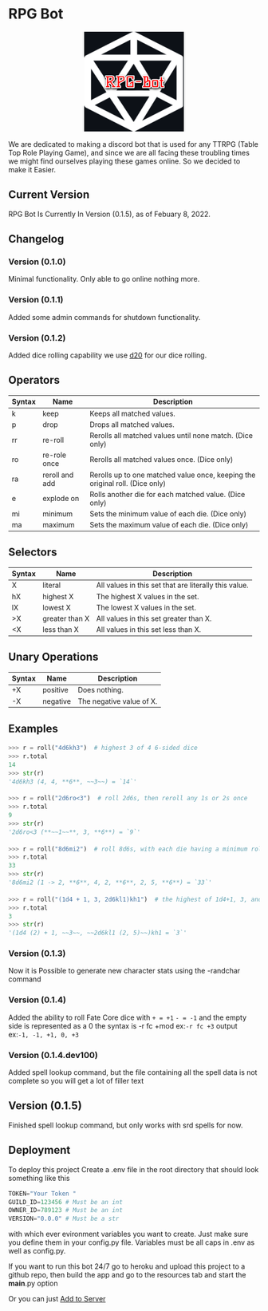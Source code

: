 # RPG Bot

<p align="center">
    <img src="resources/pictures/logo (1).png" alt="Image" width="200" height="200" />
</p>

We are dedicated to making a discord bot
that is used for any TTRPG (Table Top Role Playing Game),
and since we are all facing these troubling times we might find
ourselves playing these games online. So we
decided to make it Easier.

## Current Version

RPG Bot Is Currently In Version (0.1.5), as of
Febuary 8, 2022.

## Changelog

### Version (0.1.0)

Minimal functionality. Only able to go online
nothing more.

### Version (0.1.1)

Added some admin commands for shutdown functionality.

### Version (0.1.2)

Added dice rolling capability
we use [d20](https://pypi.org/project/d20/) for our dice rolling.

## Operators

| Syntax | Name           | Description                                                                  |
| ------ | -------------- | ---------------------------------------------------------------------------- |
| k      | keep           | Keeps all matched values.                                                    |
| p      | drop           | Drops all matched values.                                                    |
| rr     | re-roll        | Rerolls all matched values until none match. (Dice only)                     |
| ro     | re-role once   | Rerolls all matched values once. (Dice only)                                 |
| ra     | reroll and add | Rerolls up to one matched value once, keeping the original roll. (Dice only) |
| e      | explode on     | Rolls another die for each matched value. (Dice only)                        |
| mi     | minimum        | Sets the minimum value of each die. (Dice only)                              |
| ma     | maximum        | Sets the maximum value of each die. (Dice only)                              |

## Selectors

| Syntax | Name           | Description                                           |
| ------ | -------------- | ----------------------------------------------------- |
| X      | literal        | All values in this set that are literally this value. |
| hX     | highest X      | The highest X values in the set.                      |
| lX     | lowest X       | The lowest X values in the set.                       |
| >X     | greater than X | All values in this set greater than X.                |
| <X     | less than X    | All values in this set less than X.                   |

## Unary Operations

| Syntax | Name     | Description              |
| ------ | -------- | ------------------------ |
| +X     | positive | Does nothing.            |
| -X     | negative | The negative value of X. |

## Examples

```python
>>> r = roll("4d6kh3")  # highest 3 of 4 6-sided dice
>>> r.total
14
>>> str(r)
'4d6kh3 (4, 4, **6**, ~~3~~) = `14`'

>>> r = roll("2d6ro<3")  # roll 2d6s, then reroll any 1s or 2s once
>>> r.total
9
>>> str(r)
'2d6ro<3 (**~~1~~**, 3, **6**) = `9`'

>>> r = roll("8d6mi2")  # roll 8d6s, with each die having a minimum roll of 2
>>> r.total
33
>>> str(r)
'8d6mi2 (1 -> 2, **6**, 4, 2, **6**, 2, 5, **6**) = `33`'

>>> r = roll("(1d4 + 1, 3, 2d6kl1)kh1")  # the highest of 1d4+1, 3, and the lower of 2 d6s
>>> r.total
3
>>> str(r)
'(1d4 (2) + 1, ~~3~~, ~~2d6kl1 (2, 5)~~)kh1 = `3`'
```

### Version (0.1.3)

Now it is Possible to generate new character stats using the -randchar command

### Version (0.1.4)

Added the ability to roll Fate Core dice with `+ = +1` `- = -1` and the empty side is represented as a 0 the syntax is -r fc +mod ex:`-r fc +3` output ex:`-1, -1, +1, 0, +3`

### Version (0.1.4.dev100)

Added spell lookup command, but the file containing all the spell data is not complete
so you will get a lot of filler text

## Version (0.1.5)

Finished spell lookup command, but only works with srd spells for now.

## Deployment

To deploy this project Create a .env file in the root directory that should look something like this

```py
TOKEN="Your Token "
GUILD_ID=123456 # Must be an int
OWNER_ID=789123 # Must be an int
VERSION="0.0.0" # Must be a str
```

with which ever evironment variables you want to create. Just make sure you define them in your config.py file. Variables must be all caps in .env as well as config.py.

If you want to run this bot 24/7 go to heroku and upload this project to a github repo, then build the app and go to the resources tab and start the **main**.py option

Or you can just [Add to Server](https://discord.com/api/oauth2/authorize?client_id=722335475976634539&permissions=8&scope=bot%20applications.commands)
